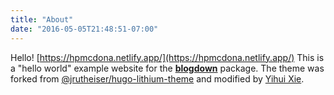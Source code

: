 ```yaml
---
title: "About"
date: "2016-05-05T21:48:51-07:00"
---
```

Hello!
[https://hpmcdona.netlify.app/](https://hpmcdona.netlify.app/)
This is a "hello world" example website for the [**blogdown**](https://github.com/rstudio/blogdown) package. The theme was forked from [@jrutheiser/hugo-lithium-theme](https://github.com/jrutheiser/hugo-lithium-theme) and modified by [Yihui Xie](https://github.com/yihui/hugo-lithium).
